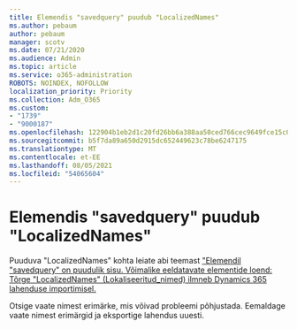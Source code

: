 ```yaml
---
title: Elemendis "savedquery" puudub "LocalizedNames"
ms.author: pebaum
author: pebaum
manager: scotv
ms.date: 07/21/2020
ms.audience: Admin
ms.topic: article
ms.service: o365-administration
ROBOTS: NOINDEX, NOFOLLOW
localization_priority: Priority
ms.collection: Adm_O365
ms.custom:
- "1739"
- "9000187"
ms.openlocfilehash: 122904b1eb2d1c20fd26bb6a388aa50ced766cec9649fce15c0fae7f6b322832
ms.sourcegitcommit: b5f7da89a650d2915dc652449623c78be6247175
ms.translationtype: MT
ms.contentlocale: et-EE
ms.lasthandoff: 08/05/2021
ms.locfileid: "54065604"
---
```

# <a name="missing-localizednames-in-element-savedquery"></a>Elemendis "savedquery" puudub "LocalizedNames"

Puuduva "LocalizedNames" kohta leiate abi teemast ["Elemendil "savedquery" on puudulik sisu. Võimalike eeldatavate elementide loend: Tõrge "LocalizedNames" (Lokaliseeritud_nimed) ilmneb Dynamics 365 lahenduse importimisel.](https://support.microsoft.com/help/4463330/the-element-savedquery-has-incomplete-content-list-of-possible-element)

Otsige vaate nimest erimärke, mis võivad probleemi põhjustada. Eemaldage vaate nimest erimärgid ja eksportige lahendus uuesti.